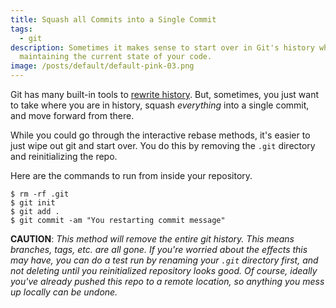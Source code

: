 ```yaml
---
title: Squash all Commits into a Single Commit
tags:
  - git
description: Sometimes it makes sense to start over in Git's history while
  maintaining the current state of your code.
image: /posts/default/default-pink-03.png
---
```


Git has many built-in tools to [rewrite history](http://git-scm.com/book/en/v2/Git-Tools-Rewriting-History). But, sometimes, you just want to take where you are in history, squash _everything_ into a single commit, and move forward from there.

While you could go through the interactive rebase methods, it's easier to just wipe out git and start over. You do this by removing the `.git` directory and reinitializing the repo.

Here are the commands to run from inside your repository.

    $ rm -rf .git
    $ git init
    $ git add .
    $ git commit -am "You restarting commit message"

**CAUTION**: _This method will remove the entire git history. This means branches, tags, etc. are all gone. If you're worried about the effects this may have, you can do a test run by renaming your `.git` directory first, and not deleting until you reinitialized repository looks good. Of course, ideally you've already pushed this repo to a remote location, so anything you mess up locally can be undone._
